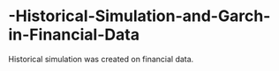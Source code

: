 # -Historical-Simulation-and-Garch-in-Financial-Data
Historical simulation was created on financial data.
